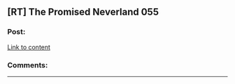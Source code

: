 ## [RT] The Promised Neverland 055

### Post:

[Link to content](http://mangastream.com/read/neverland/055/4566/1)

### Comments:

---

